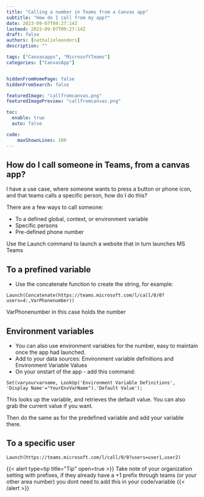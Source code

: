 ```yaml
---
title: "Calling a number in Teams from a Canvas app"
subtitle: "How do I call from my app?"
date: 2023-09-07T09:27:14Z
lastmod: 2023-09-07T09:27:14Z
draft: false
authors: [nathalieleenders]
description: ""

tags: ["Canvasapps", "MicrosoftTeams"]
categories: ["CanvasApp"]


hiddenFromHomePage: false
hiddenFromSearch: false

featuredImage: "callfromcanvas.png"
featuredImagePreview: "callfromcanvas.png"

toc:
  enable: true
  auto: false

code:
    maxShownLines: 100
---
```

## How do I call someone in Teams, from a canvas app?

I have a use case, where someone wants to press a button or phone icon, and that teams calls a specific person, how do I do this?

There are a few ways to call someone: 
* To a defined global, context, or environment variable
* Specific persons
* Pre-defined phone number

Use the Launch command to launch a website that in turn launches MS Teams

## To a prefined variable

- Use the concatenate function to create the string, for example:

`Launch(Concatenate(https://teams.microsoft.com/l/call/0/0?users=4:,VarPhonenumber))`

VarPhonenumber in this case holds the number

## Environment variables

- You can also use environment variables for the number, easy to maintain once the app had launched.
- Add to your data sources: Environment variable definitions and Environment Variable Values
- On your onstart of the app - add this command:

`Set(varyourvarname, LookUp('Environment Variable Definitions', 'Display Name'="YourEnvVarName").'Default Value');`

This looks up the variable, and retrieves the default value. You can also grab the current value if you want.

Then do the same as for the predefined variable and add your variable there.

## To a specific user

`Launch(https://teams.microsoft.com/l/call/0/0?users=user1,user2)`

{{< alert type=tip title="Tip" open=true >}}
Take note of your organization setting with prefixes, if they already have a +1 prefix through teams (or your other area number) you dont need to add this in your code/variable
{{< /alert >}}